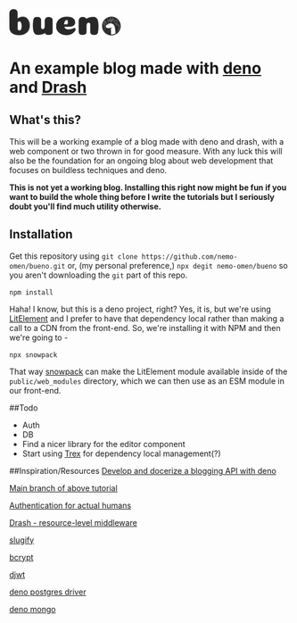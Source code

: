<header style="text-align: center;"></header>
  <img src="https://raw.githubusercontent.com/nemo-omen/bueno/main/public/img/BUENO.svg" style="width: 200px; height: auto">
  <h1>An example blog made with <a href="https://deno.land/">deno</a> and <a href="https://drash.land/drash/#/">Drash</a></h1>
</header>

## What's this?
This will be a working example of a blog made with deno and drash, with a web component or two thrown in for good measure. With any luck this will also be the foundation for an ongoing blog about web development that focuses on buildless techniques and deno.

**This is not yet a working blog. Installing this right now might be fun if you want to build the whole thing before I write the tutorials but I seriously doubt you'll find much utility otherwise.**

## Installation

Get this repository using `git clone https://github.com/nemo-omen/bueno.git` or, (my personal preference,) `npx degit nemo-omen/bueno` so you aren't downloading the `git` part of this repo.

```shell
npm install
```

Haha! I know, but this is a deno project, right? Yes, it is, but we're using [LitElement](https://lit-element.polymer-project.org/) and I prefer to have that dependency local rather than making a call to a CDN from the front-end. So, we're installing it with NPM and then we're going to -

```shell
npx snowpack
```

That way [snowpack](https://www.snowpack.dev/) can make the LitElement module available inside of the `public/web_modules` directory, which we can then use as an ESM module in our front-end.

##Todo
- Auth
- DB
- Find a nicer library for the editor component
- Start using [Trex]() for dependency local management(?)

##Inspiration/Resources
[Develop and docerize a blogging API with deno](https://dev.to/fhsinchy/develop-and-dockerize-a-blogging-api-with-deno-oak-and-mysql-170e)

[Main branch of above tutorial](https://github.com/fhsinchy/deno-blog/blob/master/controllers/auth.ts)

[Authentication for actual humans](https://dev.to/ghardin137/web-authentication-for-actual-humans-part-one-36ho)

[Drash - resource-level middleware](https://drash.land/drash/#/tutorials/middleware/adding-resource-level-middleware)

[slugify](https://deno.land/x/slugify)

[bcrypt](https://deno.land/x/bcrypt)

[djwt](https://deno.land/x/djwt)

[deno postgres driver](https://deno.land/x/postgres)

[deno mongo](https://deno.land/x/mongo)